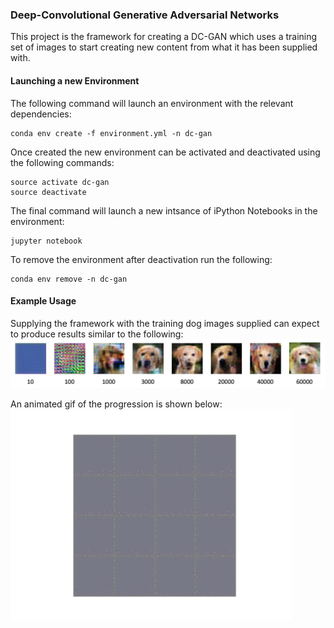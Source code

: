 ### Deep-Convolutional Generative Adversarial Networks

This project is the framework for creating a DC-GAN which uses a training set of images to start creating new content from what it has been supplied with.

#### Launching a new Environment
The following command will launch an environment with the relevant dependencies:
```
conda env create -f environment.yml -n dc-gan
```
Once created the new environment can be activated and deactivated using the following commands:
```
source activate dc-gan
source deactivate
```
The final command will launch a new intsance of iPython Notebooks in the environment:
```
jupyter notebook
```
To remove the environment after deactivation run the following:
```
conda env remove -n dc-gan
```

#### Example Usage
Supplying the framework with the training dog images supplied can expect to produce results similar to the following:
<img src="reports/fig/GAN.png" width="800">

An animated gif of the progression is shown below:
<img src="reports/animation/ANIM.gif" width="450">
